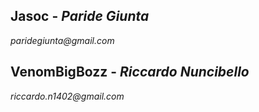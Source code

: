 ## Jasoc - _Paride Giunta_
_paridegiunta@gmail.com_

## VenomBigBozz - _Riccardo Nuncibello_
_riccardo.n1402@gmail.com_